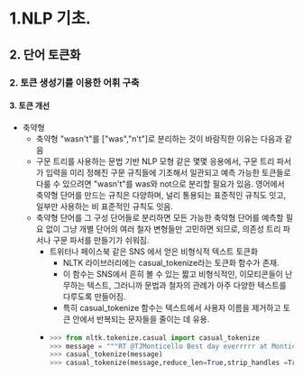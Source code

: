 # 1.NLP 기초.
## 2. 단어 토큰화
### 2. 토큰 생성기를 이용한 어휘 구축
#### 3. 토큰 개선
- 축약형
  - 축약형 "wasn't"를 ["was","n't"]로 분리하는 것이 바람직한 이유는 다음과 같음
  - 구문 트리를 사용하는 문법 기반 NLP 모형 같은 몇몇 응용에서, 구문 트리 파서가 입력을 미리 정해진 구문 규칙들에 기초해서 일관되고 예측 가능한 토큰들로 다룰 수 있으려면 "wasn't"를 was와 not으로 분리할 필요가 있음. 영어에서 축약형 단어를 만드는 규칙은 다양하며, 널리 통용되는 표준적인 규칙도 잇고, 일부만 사용하는 비 표준적인 규칙도 잇음.
  - 축약형 단어를 그 구성 단어들로 분리하면 모든 가능한 축약형 단어를 예측할 필요 없이 그냥 개별 단어의 여러 철자 변형들만 고민하면 되므로, 의존성 트리 파서나 구문 파서를 만들기가 쉬워짐.
    - 트위터나 페이스북 같은 SNS 에서 얻은 비형식적 텍스트 토큰화
      - NLTK 라이브러리에는 casual_tokenize라는 토큰화 함수가 존재.
      - 이 함수는 SNS에서 흔히 볼 수 있는 짧고 비형식적인, 이모티콘들이 난무하는 텍스트, 그러니까 문법과 철자의 관례가 아주 다양한 텍스트를 다루도록 만들어짐.
      - 특히 casual_tokenize 함수는 텍스트에서 사용자 이름을 제거하고 토큰 안에서 반복되는 문자들을 줄이는  데 유용.
    - ```python
      >>> from nltk.tokenize.casual import casual_tokenize
      >>> message = """RT @TJMonticello Best day everrrrr at Monticello. Awesommmmmme day :*)"""
      >>> casual_tokenize(message)
      >>> casual_tokenize(message,reduce_len=True,strip_handles =True)
      ```
    